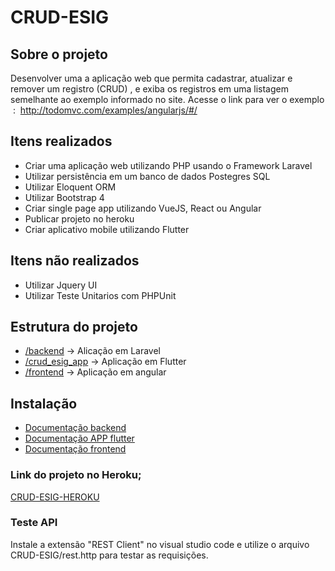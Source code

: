 # CRUD-ESIG

## Sobre o projeto

Desenvolver uma a aplicação web que permita cadastrar, atualizar e
remover um registro (CRUD) , e exiba os registros em uma listagem semelhante ao
exemplo informado no site.
Acesse o link para ver o exemplo ​ : ​ http://todomvc.com/examples/angularjs/#/

## Itens realizados

- Criar uma aplicação web utilizando PHP usando o Framework Laravel
- Utilizar persistência em um banco de dados Postegres SQL
- Utilizar Eloquent ORM
- Utilizar Bootstrap 4
- Criar single page app utilizando VueJS, React ou Angular
- Publicar projeto no heroku
- Criar aplicativo mobile utilizando Flutter

## Itens não realizados

- Utilizar Jquery UI
- Utilizar Teste Unitarios com PHPUnit

## Estrutura do projeto

- [/backend](https://github.com/HandersonSilva/CRUD-ESIG/tree/main/backend) -> Alicação em Laravel
- [/crud_esig_app](https://github.com/HandersonSilva/CRUD-ESIG/tree/main/crud_esig_app) -> Aplicação em Flutter
- [/frontend](https://github.com/HandersonSilva/CRUD-ESIG/tree/main/frontend) -> Aplicação em angular

## Instalação

- [Documentação backend](https://github.com/HandersonSilva/CRUD-ESIG/blob/main/backend/readme.md)
- [Documentação APP flutter](https://github.com/HandersonSilva/CRUD-ESIG/blob/main/crud_esig_app/README.md)
- [Documentação frontend](https://github.com/HandersonSilva/CRUD-ESIG/blob/main/frontend/README.md)

### Link do projeto no Heroku;

[CRUD-ESIG-HEROKU](http://crud-esig.herokuapp.com/app/)

### Teste API

Instale a extensão "REST Client" no visual studio code e utilize o arquivo CRUD-ESIG/rest.http para testar as requisições.

